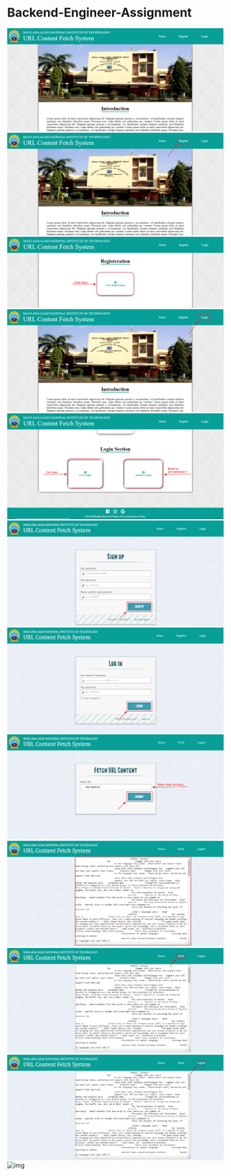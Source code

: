 # Backend-Engineer-Assignment
![img](https://github.com/neerajkumar78/Backend-Engineer-Assignment/blob/master/Fetch_Url_Content/app/static/app/images/introduction.png)<br/>
![img](https://github.com/neerajkumar78/Backend-Engineer-Assignment/blob/master/Fetch_Url_Content/app/static/app/images/clickregister.png)<br/>
![img](https://github.com/neerajkumar78/Backend-Engineer-Assignment/blob/master/Fetch_Url_Content/app/static/app/images/clickregister2.png)<br/>
![img](https://github.com/neerajkumar78/Backend-Engineer-Assignment/blob/master/Fetch_Url_Content/app/static/app/images/clicklogin.png)<br/>
![img](https://github.com/neerajkumar78/Backend-Engineer-Assignment/blob/master/Fetch_Url_Content/app/static/app/images/clicklogin2.png)<br/>
![img](https://github.com/neerajkumar78/Backend-Engineer-Assignment/blob/master/Fetch_Url_Content/app/static/app/images/signup.png)<br/>
![img](https://github.com/neerajkumar78/Backend-Engineer-Assignment/blob/master/Fetch_Url_Content/app/static/app/images/login.png)<br/>
![img](https://github.com/neerajkumar78/Backend-Engineer-Assignment/blob/master/Fetch_Url_Content/app/static/app/images/enterurl.png)<br/>
![img](https://github.com/neerajkumar78/Backend-Engineer-Assignment/blob/master/Fetch_Url_Content/app/static/app/images/content.png)<br/>
![img](https://github.com/neerajkumar78/Backend-Engineer-Assignment/blob/master/Fetch_Url_Content/app/static/app/images/fetchmore.png)<br/>
![img](https://github.com/neerajkumar78/Backend-Engineer-Assignment/blob/master/Fetch_Url_Content/app/static/app/images/logout.png)<br/>
![img](https://github.com/neerajkumar78/Backend-Engineer-Assignment/blob/master/Fetch_Url_Content/app/static/app/images/home.png)<br/>
